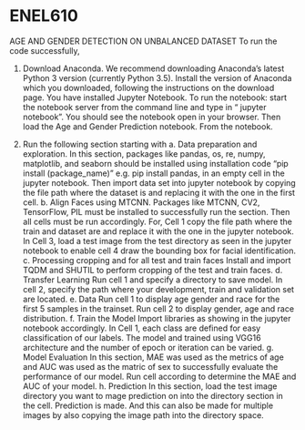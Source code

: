 # ENEL610
AGE AND GENDER DETECTION ON UNBALANCED DATASET
To run the code successfully, 


1) Download Anaconda. We recommend downloading Anaconda’s latest Python 3 version (currently Python 3.5).
Install the version of Anaconda which you downloaded, following the instructions on the download page.
You have installed Jupyter Notebook. To run the notebook: start the notebook server from the command line and type in “ jupyter notebook”. You should see the notebook open in your browser.
Then load the Age and Gender Prediction notebook.
From the notebook.

2) Run the following section starting with 
a.	Data preparation and exploration.
In this section, packages like pandas, os, re, numpy, matplotlib, and seaborn should be installed using installation code “pip install (package_name)” e.g. pip install pandas, in an empty cell in the jupyter notebook. Then import data set into jupyter notebook by copying the file path where the dataset is and replacing it with the one in the first cell.
b.	Align Faces using MTCNN.
Packages like MTCNN, CV2, TensorFlow, PIL must be installed to successfully run the section. Then all cells must be run accordingly. For, Cell 1 copy the file path where the train and dataset are and replace it with the one in the jupyter notebook. In Cell 3, load a test image from the test directory as seen in the jupyter notebook to enable cell 4 draw the bounding box for facial identification.
c.	Processing cropping and for all test and train faces 
Install and import TQDM and SHUTIL to perform cropping of the test and train faces.
d.	Transfer Learning
Run cell 1 and specify a directory to save model. In cell 2, specify the path where your development, train and validation set are located.
e.	Data 
Run cell 1 to display age gender and race for the first 5 samples in the trainset. Run cell 2 to display gender, age and race distribution.
f.	Train the Model
Import libraries as showing in the jupyter notebook accordingly. In Cell 1, each class are defined for easy classification of our labels. The model and trained using VGG16 architecture and the number of epoch or iteration can be varied.
g.	Model Evaluation
In this section, MAE was used as the metrics of age and AUC was used as the matric of sex to successfully evaluate the performance of our model. Run cell according to determine the MAE and AUC of your model.
h.	Prediction
In this section, load the test image directory you want to mage prediction on into the directory section in the cell. Prediction is made. And this can also be made for multiple images by also copying the image path into the directory space.
